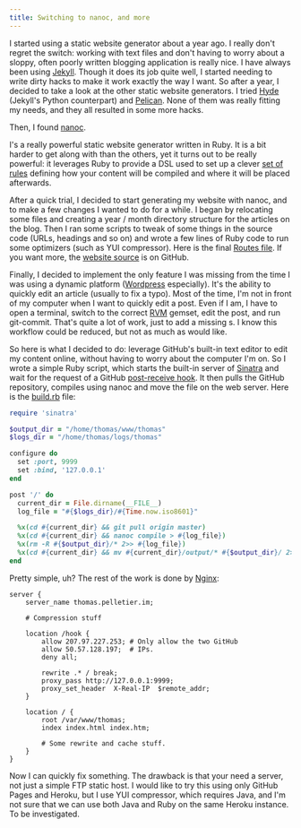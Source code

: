 ```yaml
---
title: Switching to nanoc, and more
---
```


I started using a static website generator about a year ago. I really don't
regret the switch: working with text files and don't having to worry about
a sloppy, often poorly written blogging application is really nice. I have
always been using [Jekyll][]. Though it does its job quite well, I started
needing to write dirty hacks to make it work exactly the way I want.  So after
a year, I decided to take a look at the other static website generators. I tried
[Hyde][] (Jekyll's Python counterpart) and [Pelican][]. None of them was really
fitting my needs, and they all resulted in some more hacks.

Then, I found [nanoc][].

I's a really powerful static website generator written in Ruby. It is a bit
harder to get along with than the others, yet it turns out to be really
powerful: it leverages Ruby to provide a DSL used to set up a clever [set of
rules][] defining how your content will be compiled and where it will be placed
afterwards.

After a quick trial, I decided to start generating my website with nanoc, and to
make a few changes I wanted to do for a while. I began by relocating some files
and creating a year / month directory structure for the articles on the blog.
Then I ran some scripts to tweak of some things in the source code (URLs,
headings and so on) and wrote a few lines of Ruby code to run some optimizers
(such as YUI compressor). Here is the final [Routes file][]. If you want more,
the [website source][] is on GitHub.

Finally, I decided to implement the only feature I was missing from the time
I was using a dynamic platform ([Wordpress][] especially). It's the ability to
quickly edit an article (usually to fix a typo). Most of the time, I'm not in
front of my computer when I want to quickly edit a post. Even if I am, I have to
open a terminal, switch to the correct [RVM][] gemset, edit the post, and run
git-commit. That's quite a lot of work, just to add a missing s. I know this
workflow could be reduced, but not as much as would like.

So here is what I decided to do: leverage GitHub's built-in text editor to edit
my content online, without having to worry about the computer I'm on. So I wrote
a simple Ruby script, which starts the built-in server of [Sinatra][] and wait
for the request of a GitHub [post-receive hook][]. It then pulls the GitHub
repository, compiles using nanoc and move the file on the web server. Here is
the [build.rb][] file:

~~~ ruby
require 'sinatra'

$output_dir = "/home/thomas/www/thomas"
$logs_dir = "/home/thomas/logs/thomas"

configure do
  set :port, 9999
  set :bind, '127.0.0.1'
end

post '/' do
  current_dir = File.dirname(__FILE__)
  log_file = "#{$logs_dir}/#{Time.now.iso8601}"

  %x(cd #{current_dir} && git pull origin master)
  %x(cd #{current_dir} && nanoc compile > #{log_file})
  %x(rm -R #{$output_dir}/* 2>> #{log_file})
  %x(cd #{current_dir} && mv #{current_dir}/output/* #{$output_dir}/ 2>> #{log_file})
end
~~~

Pretty simple, uh? The rest of the work is done by [Nginx][]:

~~~ nginx
server {
    server_name thomas.pelletier.im;

    # Compression stuff

    location /hook {
        allow 207.97.227.253; # Only allow the two GitHub
        allow 50.57.128.197;  # IPs.
        deny all;

        rewrite .* / break;
        proxy_pass http://127.0.0.1:9999;
        proxy_set_header  X-Real-IP  $remote_addr;
    }

    location / {
        root /var/www/thomas;
        index index.html index.htm;

        # Some rewrite and cache stuff.
    }
}
~~~

Now I can quickly fix something. The drawback is that your need a server, not
just a simple FTP static host. I would like to try this using only GitHub Pages
and Heroku, but I use YUI compressor, which requires Java, and I'm not sure
that we can use both Java and Ruby on the same Heroku instance. To be
investigated.


[Jekyll]: http://ringce.com/hyde
[Hyde]: http://ringce.com/hyde
[Pelican]: http://pelican.readthedocs.org/
[nanoc]: http://nanoc.stoneship.org/
[set of rules]: http://nanoc.stoneship.org/docs/4-basic-concepts/#rules
[Routes file]: https://github.com/pelletier/blog/blob/master/Rules
[Wordpress]: http://wordpress.org/
[RVM]: http://beginrescueend.com/deployment/best-practices/
[Sinatra]: http://www.sinatrarb.com/
[post-receive hook]: http://help.github.com/post-receive-hooks/
[build.rb]: https://github.com/pelletier/blog/blob/master/build.rb
[Nginx]: http://nginx.org/
[website source]: https://github.com/pelletier/blog/ 
